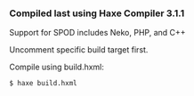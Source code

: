 ### Compiled last using Haxe Compiler 3.1.1

Support for SPOD includes Neko, PHP, and C++

Uncomment specific build target first.

Compile using build.hxml:

```
$ haxe build.hxml
```
